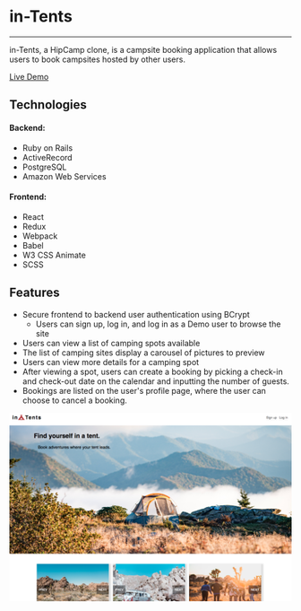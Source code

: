 # in-Tents
---

in-Tents, a HipCamp clone, is a campsite booking application that allows users to book campsites hosted by other users.

[Live Demo](https://in-tent.herokuapp.com/#/)

## Technologies

#### Backend: 
* Ruby on Rails
* ActiveRecord
* PostgreSQL
* Amazon Web Services

#### Frontend: 
* React
* Redux
* Webpack
* Babel
* W3 CSS Animate
* SCSS


## Features
* Secure frontend to backend user authentication using BCrypt
   * Users can sign up, log in, and log in as a Demo user to browse the site
* Users can view a list of camping spots available
* The list of camping sites display a carousel of pictures to preview
* Users can view more details for a camping spot
* After viewing a spot, users can create a booking by picking a check-in and check-out date on the calendar and inputting the number of guests.
* Bookings are listed on the user's profile page, where the user can choose to cancel a booking.

![in-Tents Homepage](app/assets/images/main_page.png)

